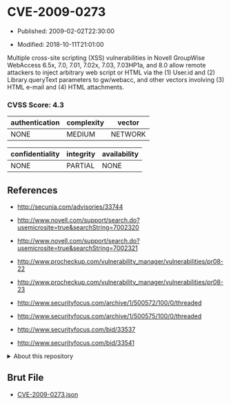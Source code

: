 # CVE-2009-0273

- Published: 2009-02-02T22:30:00

- Modified: 2018-10-11T21:01:00

Multiple cross-site scripting (XSS) vulnerabilities in Novell GroupWise WebAccess 6.5x, 7.0, 7.01, 7.02x, 7.03, 7.03HP1a, and 8.0 allow remote attackers to inject arbitrary web script or HTML via the (1) User.id and (2) Library.queryText parameters to gw/webacc, and other vectors involving (3) HTML e-mail and (4) HTML attachments.

### CVSS Score: **4.3**

| authentication | complexity | vector |
| --- | --- | --- |
| NONE | MEDIUM | NETWORK |

| confidentiality | integrity | availability |
| --- | --- | --- |
| NONE | PARTIAL | NONE |

## References

* http://secunia.com/advisories/33744

* http://www.novell.com/support/search.do?usemicrosite=true&searchString=7002320

* http://www.novell.com/support/search.do?usemicrosite=true&searchString=7002321

* http://www.procheckup.com/vulnerability_manager/vulnerabilities/pr08-22

* http://www.procheckup.com/vulnerability_manager/vulnerabilities/pr08-23

* http://www.securityfocus.com/archive/1/500572/100/0/threaded

* http://www.securityfocus.com/archive/1/500575/100/0/threaded

* http://www.securityfocus.com/bid/33537

* http://www.securityfocus.com/bid/33541

<details>
<summary>About this repository</summary> 

  This repository is part of the project [Live Hack CVE](https://github.com/Live-Hack-CVE). Main website can be found [www.live-hack.org](https://www.live-hack.org) 
  
  Made by [Sn0wAlice](https://github.com/Sn0wAlice) for the people that care about security and need to have a feed of the latest CVEs. Hope you enjoy it, don't forget to star the repo and follow me on [Twitter](https://twitter.com/Sn0wAlice) and [Github](https://github.com/Sn0wAlice). And that is my [personnal website](https://www.alice-snow.me/)

  - [Home Page](https://github.com/Live-Hack-CVE)
  - [Framework](https://github.com/Live-Hack-CVE/cve-framework)
  - [CVE database](https://github.com/Live-Hack-CVE/full_database)
  - [Changelog](https://github.com/Live-Hack-CVE/Changelog)
</details>

## Brut File

* [CVE-2009-0273.json](https://raw.githubusercontent.com/Live-Hack-CVE/full_database/main/cves/2009/CVE-2009-0273.json)

